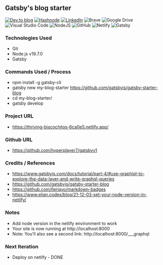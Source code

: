 ## Gatsby's blog starter

<a target="_blank" href="https://dev.to/hyperplayer7">![Dev.to blog](https://img.shields.io/badge/dev.to-0A0A0A?style=for-the-badge&logo=dev.to&logoColor=white)</a>
<a target="_blank" href="https://shoshin.hashnode.dev/">![Hashnode](https://img.shields.io/badge/Hashnode-2962FF?style=for-the-badge&logo=hashnode&logoColor=white)</a>
<a target="_blank" href="https://www.linkedin.com/in/bryancarlsonchan/">![LinkedIn](https://img.shields.io/badge/linkedin-%230077B5.svg?style=for-the-badge&logo=linkedin&logoColor=white)</a>
![Brave](https://img.shields.io/badge/Brave-FB542B?style=for-the-badge&logo=Brave&logoColor=white)
![Google Drive](https://img.shields.io/badge/Google%20Drive-4285F4?style=for-the-badge&logo=googledrive&logoColor=white)
![Visual Studio Code](https://img.shields.io/badge/Visual%20Studio%20Code-0078d7.svg?style=for-the-badge&logo=visual-studio-code&logoColor=white)
![NodeJS](https://img.shields.io/badge/node.js-6DA55F?style=for-the-badge&logo=node.js&logoColor=white)
![GitHub](https://img.shields.io/badge/github-%23121011.svg?style=for-the-badge&logo=github&logoColor=white)
![Netlify](https://img.shields.io/badge/netlify-%23000000.svg?style=for-the-badge&logo=netlify&logoColor=#00C7B7)
![Gatsby](https://img.shields.io/badge/Gatsby-%23663399.svg?style=for-the-badge&logo=gatsby&logoColor=white)


### Technologies Used
- Git
- Node.js v19.7.0
- Gatsby



### Commands Used / Process
- npm install -g gatsby-cli
- gatsby new my-blog-starter https://github.com/gatsbyjs/gatsby-starter-blog
- cd my-blog-starter/
- gatsby develop


### Project URL
- https://thriving-biscochitos-6ca0e5.netlify.app/

### Github URL
- https://github.com/hyperplayer7/gatsbyv1

### Credits / References
- https://www.gatsbyjs.com/docs/tutorial/part-4/#use-graphiql-to-explore-the-data-layer-and-write-graphql-queries
- https://github.com/gatsbyjs/gatsby-starter-blog
- https://github.com/Ileriayo/markdown-badges
- https://www.elian.codes/blog/21-12-03-set-your-node-version-in-netlify/

### Notes
- Add node version in the netlify environment to work
- Your site is now running at http://localhost:8000
- Note: You'll also see a second link: http://localhost:8000/___graphql

### Next Iteration
- Deploy on netlify - DONE
